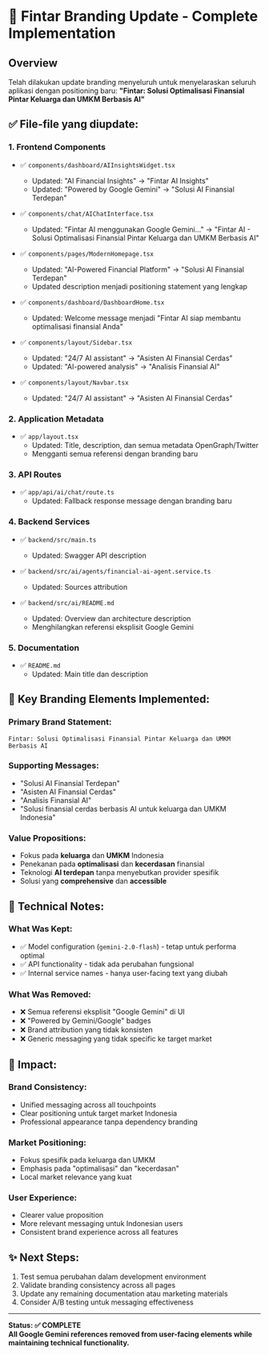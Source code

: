 # 🎨 Fintar Branding Update - Complete Implementation

## Overview

Telah dilakukan update branding menyeluruh untuk menyelaraskan seluruh aplikasi dengan positioning baru: **"Fintar: Solusi Optimalisasi Finansial Pintar Keluarga dan UMKM Berbasis AI"**

## ✅ File-file yang diupdate:

### 1. **Frontend Components**

- ✅ `components/dashboard/AIInsightsWidget.tsx`

  - Updated: "AI Financial Insights" → "Fintar AI Insights"
  - Updated: "Powered by Google Gemini" → "Solusi AI Finansial Terdepan"

- ✅ `components/chat/AIChatInterface.tsx`

  - Updated: "Fintar AI menggunakan Google Gemini..." → "Fintar AI - Solusi Optimalisasi Finansial Pintar Keluarga dan UMKM Berbasis AI"

- ✅ `components/pages/ModernHomepage.tsx`

  - Updated: "AI-Powered Financial Platform" → "Solusi AI Finansial Terdepan"
  - Updated description menjadi positioning statement yang lengkap

- ✅ `components/dashboard/DashboardHome.tsx`

  - Updated: Welcome message menjadi "Fintar AI siap membantu optimalisasi finansial Anda"

- ✅ `components/layout/Sidebar.tsx`

  - Updated: "24/7 AI assistant" → "Asisten AI Finansial Cerdas"
  - Updated: "AI-powered analysis" → "Analisis Finansial AI"

- ✅ `components/layout/Navbar.tsx`
  - Updated: "24/7 AI assistant" → "Asisten AI Finansial Cerdas"

### 2. **Application Metadata**

- ✅ `app/layout.tsx`
  - Updated: Title, description, dan semua metadata OpenGraph/Twitter
  - Mengganti semua referensi dengan branding baru

### 3. **API Routes**

- ✅ `app/api/ai/chat/route.ts`
  - Updated: Fallback response message dengan branding baru

### 4. **Backend Services**

- ✅ `backend/src/main.ts`

  - Updated: Swagger API description

- ✅ `backend/src/ai/agents/financial-ai-agent.service.ts`

  - Updated: Sources attribution

- ✅ `backend/src/ai/README.md`
  - Updated: Overview dan architecture description
  - Menghilangkan referensi eksplisit Google Gemini

### 5. **Documentation**

- ✅ `README.md`
  - Updated: Main title dan description

## 🎯 **Key Branding Elements Implemented:**

### **Primary Brand Statement:**

```
Fintar: Solusi Optimalisasi Finansial Pintar Keluarga dan UMKM Berbasis AI
```

### **Supporting Messages:**

- "Solusi AI Finansial Terdepan"
- "Asisten AI Finansial Cerdas"
- "Analisis Finansial AI"
- "Solusi finansial cerdas berbasis AI untuk keluarga dan UMKM Indonesia"

### **Value Propositions:**

- Fokus pada **keluarga** dan **UMKM** Indonesia
- Penekanan pada **optimalisasi** dan **kecerdasan** finansial
- Teknologi **AI terdepan** tanpa menyebutkan provider spesifik
- Solusi yang **comprehensive** dan **accessible**

## 🔧 **Technical Notes:**

### **What Was Kept:**

- ✅ Model configuration (`gemini-2.0-flash`) - tetap untuk performa optimal
- ✅ API functionality - tidak ada perubahan fungsional
- ✅ Internal service names - hanya user-facing text yang diubah

### **What Was Removed:**

- ❌ Semua referensi eksplisit "Google Gemini" di UI
- ❌ "Powered by Gemini/Google" badges
- ❌ Brand attribution yang tidak konsisten
- ❌ Generic messaging yang tidak specific ke target market

## 🚀 **Impact:**

### **Brand Consistency:**

- Unified messaging across all touchpoints
- Clear positioning untuk target market Indonesia
- Professional appearance tanpa dependency branding

### **Market Positioning:**

- Fokus spesifik pada keluarga dan UMKM
- Emphasis pada "optimalisasi" dan "kecerdasan"
- Local market relevance yang kuat

### **User Experience:**

- Clearer value proposition
- More relevant messaging untuk Indonesian users
- Consistent brand experience across all features

## ✨ **Next Steps:**

1. Test semua perubahan dalam development environment
2. Validate branding consistency across all pages
3. Update any remaining documentation atau marketing materials
4. Consider A/B testing untuk messaging effectiveness

---

**Status: ✅ COMPLETE**  
**All Google Gemini references removed from user-facing elements while maintaining technical functionality.**
